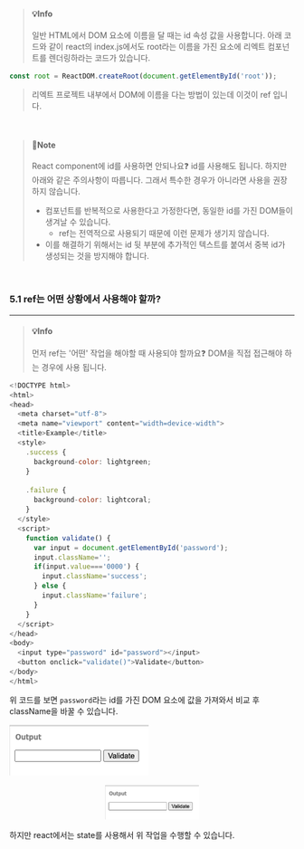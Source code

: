 

> #### 💡Info
> 일반 HTML에서 DOM 요소에 이름을 달 때는 id 속성 값을 사용합니다.
> 아래 코드와 같이 react의 index.js에서도 root라는 이름을 가진 요소에 리엑트 컴포넌트를 렌더링하라는 코드가 있습니다.
```javascript
const root = ReactDOM.createRoot(document.getElementById('root'));
```
> 리엑트 프로젝트 내부에서 DOM에 이름을 다는 방법이 있는데 이것이 ref 입니다.

<br />

> #### 📙Note
> React component에 id를 사용하면 안되나요❓
> id를 사용해도 됩니다. 하지만 아래와 같은 주의사항이 따릅니다. 그래서 특수한 경우가 아니라면 사용을 권장하지 않습니다.
> - 컴포넌트를 반복적으로 사용한다고 가정한다면, 동일한 id를 가진 DOM들이 생겨날 수 있습니다.
> 	- ref는 전역적으로 사용되기 때문에 이런 문제가 생기지 않습니다. 
> - 이를 해결하기 위해서는 id 뒷 부분에 추가적인 텍스트를 붙여서 중복 id가 생성되는 것을 방지해야 합니다.

<br />

### 5.1 ref는 어떤 상황에서 사용해야 할까?
---
>#### 💡Info
>먼저 ref는 '어떤' 작업을 해야할 때 사용되야 할까요❓
> DOM을 직접 접근해야 하는 경우에 사용 됩니다.

```javascript
<!DOCTYPE html>
<html>
<head>
  <meta charset="utf-8">
  <meta name="viewport" content="width=device-width">
  <title>Example</title>
  <style>
    .success {
      background-color: lightgreen;
    }

    .failure {
      background-color: lightcoral;
    }
  </style>
  <script>
    function validate() {
      var input = document.getElementById('password');
      input.className='';
      if(input.value==='0000') {
        input.className='success';
      } else {
        input.className='failure';
      }
    }
  </script>
</head>
<body>
  <input type="password" id="password"></input>
  <button onclick="validate()">Validate</button>
</body>
</html>
```

위 코드를 보면 `password`라는 id를 가진 DOM 요소에 값을 가져와서 비교 후 className을 바꿀 수 있습니다.

![input text](./resources/chapter5_inputbox.png)

<p align="center" width="100%">
    <img width="33%" src="resources/chapter5_inputbox.png"> 
</p>

하지만 react에서는 state를 사용해서 위 작업을 수행할 수 있습니다. 